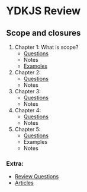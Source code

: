 # YDKJS Review

## Scope and closures

1. Chapter 1: What is scope?
    - [Questions](scope-closures/chapter1/Questions.md)
    - Notes
    - [Examoles](scope-closures/chapter1/Examples.md)
2. Chapter 2:
    - [Questions](scope-closures/chapter2/Questions.md)
    - Notes
3. Chapter 3:
    - [Questions](scope-closures/chapter3/Questions.md)
    - Notes
4. Chapter 4:
    - [Questions](scope-closures/chapter4/Questions.md)
    - Notes
5. Chapter 5:
    - [Questions](scope-closures/chapter5/Questions.md)
    - Examples
    - Notes

### Extra:

-   [Review Questions](scope-closures/ReviewQuestions.md)
-   [Articles](scope-closures/Articles.md)
